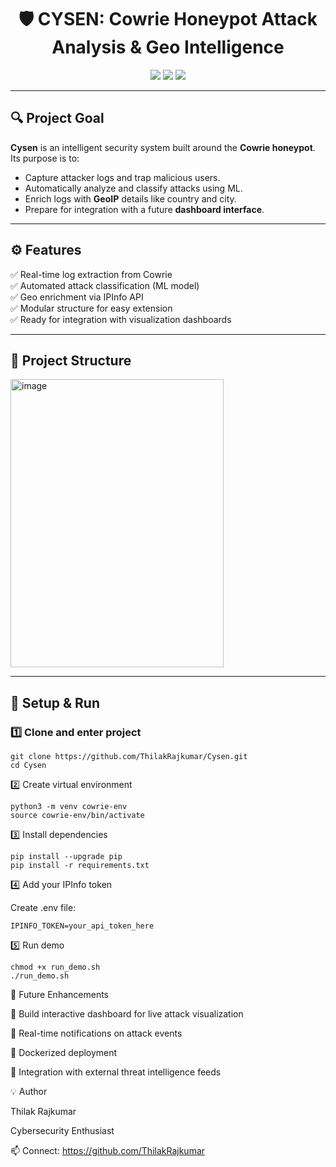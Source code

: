 <h1 align="center">🛡️ CYSEN: Cowrie Honeypot Attack Analysis & Geo Intelligence</h1>

<p align="center">
  <img src="https://img.shields.io/badge/Python-3.10%2B-blue?logo=python" />
  <img src="https://img.shields.io/badge/Framework-Cowrie%20Honeypot-orange?logo=hackaday" />
  <img src="https://img.shields.io/badge/Status-Active-success" />
</p>

---

## 🔍 Project Goal

**Cysen** is an intelligent security system built around the **Cowrie honeypot**.  
Its purpose is to:
- Capture attacker logs and trap malicious users.  
- Automatically analyze and classify attacks using ML.  
- Enrich logs with **GeoIP** details like country and city.  
- Prepare for integration with a future **dashboard interface**.

---

## ⚙️ Features

✅ Real-time log extraction from Cowrie  
✅ Automated attack classification (ML model)  
✅ Geo enrichment via IPInfo API  
✅ Modular structure for easy extension  
✅ Ready for integration with visualization dashboards  

---

## 🧩 Project Structure

<img width="341" height="461" alt="image" src="https://github.com/user-attachments/assets/902758bd-587d-43ac-89e9-279dd6d3a128" />


---

## 🚀 Setup & Run

### 1️⃣ Clone and enter project
```
git clone https://github.com/ThilakRajkumar/Cysen.git
cd Cysen
```
2️⃣ Create virtual environment
```
python3 -m venv cowrie-env
source cowrie-env/bin/activate
```
3️⃣ Install dependencies
```
pip install --upgrade pip
pip install -r requirements.txt
```
4️⃣ Add your IPInfo token

Create .env file:
```
IPINFO_TOKEN=your_api_token_here
```
5️⃣ Run demo 
```
chmod +x run_demo.sh
./run_demo.sh
```


🧠 Future Enhancements

🔹 Build interactive dashboard for live attack visualization

🔹 Real-time notifications on attack events

🔹 Dockerized deployment

🔹 Integration with external threat intelligence feeds



💡 Author

Thilak Rajkumar

Cybersecurity Enthusiast

📫 Connect: https://github.com/ThilakRajkumar
